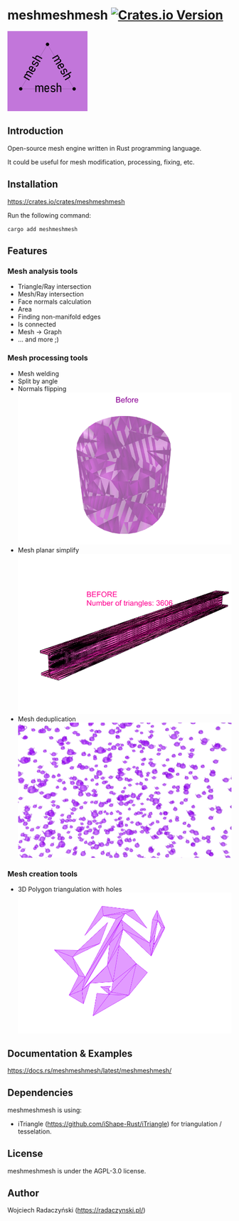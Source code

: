 # meshmeshmesh [![Crates.io Version](https://img.shields.io/crates/v/meshmeshmesh)](https://crates.io/crates/meshmeshmesh)

![meshmeshmesh](https://raw.githubusercontent.com/paireks/meshmeshmesh/refs/heads/master/img/meshmeshmesh180.bmp)

## Introduction

Open-source mesh engine written in Rust programming language.

It could be useful for mesh modification, processing, fixing, etc.

## Installation

https://crates.io/crates/meshmeshmesh

Run the following command:

```text
cargo add meshmeshmesh
```

## Features

### Mesh analysis tools
- Triangle/Ray intersection
- Mesh/Ray intersection
- Face normals calculation
- Area
- Finding non-manifold edges
- Is connected
- Mesh -> Graph
- ... and more ;)

### Mesh processing tools
- Mesh welding
- Split by angle
- Normals flipping
![Normals flipping](https://raw.githubusercontent.com/paireks/meshmeshmesh/refs/heads/master/img/normals_flipping.gif)
- Mesh planar simplify
![Planar simplify](https://raw.githubusercontent.com/paireks/meshmeshmesh/refs/heads/master/img/simplify_planar.gif)
- Mesh deduplication
![Deduplication](/img/deduplication.png)

### Mesh creation tools
- 3D Polygon triangulation with holes
![Polygon triangulation](https://raw.githubusercontent.com/paireks/meshmeshmesh/refs/heads/master/img/polygon_triangulation.gif)

## Documentation & Examples

https://docs.rs/meshmeshmesh/latest/meshmeshmesh/

## Dependencies

meshmeshmesh is using:

- iTriangle (https://github.com/iShape-Rust/iTriangle) for triangulation / tesselation.

## License

meshmeshmesh is under the AGPL-3.0 license.

## Author

Wojciech Radaczyński (https://radaczynski.pl/)
